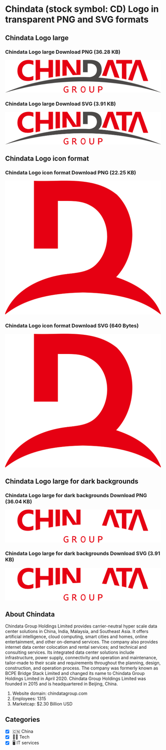 # Chindata (stock symbol: CD) Logo in transparent PNG and SVG formats

## Chindata Logo large

### Chindata Logo large Download PNG (36.28 KB)

![Chindata Logo large Download PNG (36.28 KB)](/img/orig/CD_BIG-4de24550.png)

### Chindata Logo large Download SVG (3.91 KB)

![Chindata Logo large Download SVG (3.91 KB)](/img/orig/CD_BIG-1ff33b3e.svg)

## Chindata Logo icon format

### Chindata Logo icon format Download PNG (22.25 KB)

![Chindata Logo icon format Download PNG (22.25 KB)](/img/orig/CD-dc2653c9.png)

### Chindata Logo icon format Download SVG (640 Bytes)

![Chindata Logo icon format Download SVG (640 Bytes)](/img/orig/CD-f603bfd7.svg)

## Chindata Logo large for dark backgrounds

### Chindata Logo large for dark backgrounds Download PNG (36.04 KB)

![Chindata Logo large for dark backgrounds Download PNG (36.04 KB)](/img/orig/CD_BIG.D-d2654207.png)

### Chindata Logo large for dark backgrounds Download SVG (3.91 KB)

![Chindata Logo large for dark backgrounds Download SVG (3.91 KB)](/img/orig/CD_BIG.D-c364eb35.svg)

## About Chindata

Chindata Group Holdings Limited provides carrier-neutral hyper scale data center solutions in China, India, Malaysia, and Southeast Asia. It offers artificial intelligence, cloud computing, smart cities and homes, online entertainment, and other on-demand services. The company also provides internet data center colocation and rental services; and technical and consulting services. Its integrated data center solutions include infrastructure, power supply, connectivity and operation and maintenance, tailor-made to their scale and requirements throughout the planning, design, construction, and operation process. The company was formerly known as BCPE Bridge Stack Limited and changed its name to Chindata Group Holdings Limited in April 2020. Chindata Group Holdings Limited was founded in 2015 and is headquartered in Beijing, China.

1. Website domain: chindatagroup.com
2. Employees: 1315
3. Marketcap: $2.30 Billion USD


## Categories
- [x] 🇨🇳 China
- [x] 👩‍💻 Tech
- [x] 🖥️ IT services
